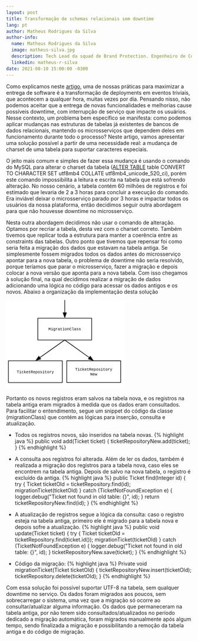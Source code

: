 ```yaml
---
layout: post
title: Transformação de schemas relacionais sem downtime
lang: pt
author: Matheus Rodrigues da Silva
author-info:
  name: Matheus Rodrigues da Silva
  image: matheus-silva.jpg
  description: Tech Lead da squad de Brand Protection. Engenheiro de Computação pela Universidade de Santa Cruz do Sul.
  linkedin: matheus-r-silva
date: 2021-08-10 15:00:00 -0300
---
```


Como explicamos neste [artigo](https://engineering.axur.com/2020/07/08/pilares-tecnicos.html), uma de nossas práticas para maximizar a entrega de software é a transformação de deployments em eventos triviais, que acontecem a qualquer hora, muitas vezes por dia. Pensando nisso, não podemos aceitar que a entrega de novas funcionalidades e melhorias cause possíveis downtime, com interrupção de serviço que impacte os usuários. Nesse contexto, um problema bem específico se manifesta: como podemos aplicar mudanças nas estruturas de tabelas já existentes de bancos de dados relacionais, mantendo os microsserviços que dependem deles em funcionamento durante todo o processo? Neste artigo, vamos apresentar uma solução possível a partir de uma necessidade real: a mudança de charset de uma tabela para suportar caracteres especiais.

O jeito mais comum e simples de fazer essa mudança é usando o comando do MySQL para alterar o charset da tabela ([ALTER TABLE](https://dev.mysql.com/doc/refman/5.6/en/alter-table.html) table CONVERT TO CHARACTER SET utf8mb4 COLLATE utf8mb4_unicode_520_ci), porém este comando impossibilita a leitura e escrita na tabela que está sofrendo alteração. No nosso cenário, a tabela contém 60 milhões de registros e foi estimado que levaria de 2 a 3 horas para concluir a execução do comando. Era inviável deixar o microsserviço parado por 3 horas e impactar todos os usuários da nossa plataforma, então decidimos seguir outra abordagem para que não houvesse downtime no microsserviço.

Nesta outra abordagem decidimos não usar o comando de alteração. Optamos por recriar a tabela, desta vez com o charset correto. Também tivemos que replicar toda a estrutura para manter a coerência entre as constraints das tabelas.
Outro ponto que tivemos que repensar foi como seria feita a migração dos dados que estavam na tabela antiga. Se simplesmente fossem migrados todos os dados antes do microsserviço apontar para a nova tabela, o problema de downtime não seria resolvido, porque teríamos que parar o microsserviço, fazer a migração e depois colocar a nova versão que aponta para a nova tabela. Com isso chegamos à solução final, na qual decidimos realizar a migração de dados adicionando uma lógica no código para acessar os dados antigos e os novos. Abaixo a organização da implementação desta solução

![Fluxo migração](/assets/2021-08-10-schemas-relacionais-sem-downtime/migration.png)

Portanto os novos registros eram salvos na tabela nova, e os registros na tabela antiga eram migrados à medida que os dados eram consultados. Para facilitar o entendimento, segue um snippet do código da classe (migrationClass) que contém as lógicas para inserção, consulta e atualização. 

 - Todos os registros novos, são inseridos na tabela novas. 
   {% highlight java %}
   public void add(Ticket ticket) {
      ticketRepositoryNew.add(ticket);
   }
   {% endhighlight %}

 - A consulta aos registros foi alterada. Além de ler os dados, também é realizada a migração dos registros para a tabela nova, caso eles se encontrem na tabela antiga. Depois de salvo na nova tabela, o registro é excluído da antiga.
   {% highlight java %}
   public Ticket find(Integer id) {
      try {
         Ticket ticketOld = ticketRepository.find(id);
         migrationTicket(ticketOld)
      } catch (TicketNotFoundException e) {
         logger.debug("Ticket not found in old table: {}", id);
      }
   return ticketRepositoryNew.find(id);
   }
   {% endhighlight %}

  - A atualização de registros segue a lógica da consulta: caso o registro esteja na tabela antiga, primeiro ele é migrado para a tabela nova e depois sofre a atualização.
   {% highlight java %}
   public void update(Ticket ticket) {
      try {
         Ticket ticketOld = ticketRepository.find(ticket.id());
         migrationTicket(ticketOld)
      } catch (TicketNotFoundException e) {
         logger.debug("Ticket not found in old table: {}", id);
      }
   ticketRepositoryNew.save(ticket);
   }
   {% endhighlight %}

 - Código da migração:
   {% highlight java %}
   Private void migrationTicket(Ticket ticketOld) {
      ticketRepositoryNew.insert(ticketOld);
      ticketRepository.delete(ticketOld);
   }
   {% endhighlight %}

Com essa solução foi possível suportar UTF-8 na tabela, sem qualquer downtime no serviço. Os dados foram migrados aos poucos, sem sobrecarregar o sistema, uma vez que a migração só ocorre ao consultar/atualizar alguma informação. Os dados que permaneceram na tabela antiga, por não terem sido consultados/atualizados no período dedicado a migração automática, foram migrados manualmente após algum tempo, sendo finalizada a migração e possibilitando a remoção da tabela antiga e do código de migração.